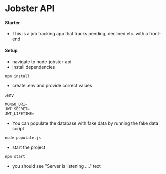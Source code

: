 # Jobster API

#### Starter

- This is a job tracking app that tracks pending, declined etc. with a front-end

#### Setup

- navigate to node-jobster-api
- install dependencies

```sh
npm install
```

- create .env and provide correct values

.env

```js
MONGO_URI=
JWT_SECRET=
JWT_LIFETIME=
```

- You can populate the database with fake data by running the fake data script
```sh
node populate.js
```

- start the project

```sh
npm start
```

- you should see "Server is listening ...." text
